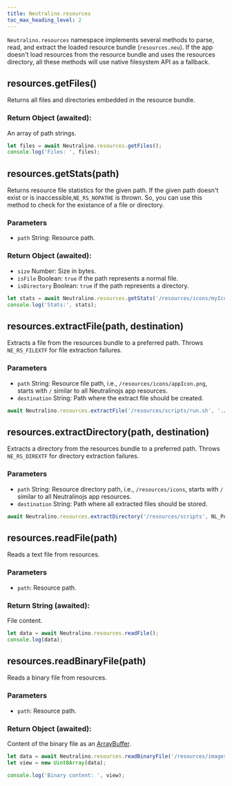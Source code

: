 ```yaml
---
title: Neutralino.resources
toc_max_heading_level: 2
---
```


`Neutralino.resources` namespace implements several methods to parse, read, and extract the loaded resource bundle (`resources.neu`). If the app doesn't load resources
from the resource bundle and uses the resources directory, all these methods will use native filesystem API as a fallback.

## resources.getFiles()
Returns all files and directories embedded in the resource bundle.

### Return Object (awaited):
An array of path strings.

```js
let files = await Neutralino.resources.getFiles();
console.log('Files: ', files);
```

## resources.getStats(path)
Returns resource file statistics for the given path. If the given path doesn't exist or is inaccessible,`NE_RS_NOPATHE` is thrown.
So, you can use this method to check for the existance of a file or directory.

### Parameters

- `path` String: Resource path.

### Return Object (awaited):
- `size` Number: Size in bytes.
- `isFile` Boolean: `true` if the path represents a normal file.
- `isDirectory` Boolean: `true` if the path represents a directory.

```js
let stats = await Neutralino.resources.getStats('/resources/icons/myIcon.png');
console.log('Stats:', stats);
```

## resources.extractFile(path, destination)
Extracts a file from the resources bundle to a preferred path. Throws `NE_RS_FILEXTF` for file extraction failures.


### Parameters
- `path` String: Resource file path, i.e., `/resources/icons/appIcon.png`, starts with `/` similar to all Neutralinojs app resources.
- `destination` String: Path where the extract file should be created.

```js
await Neutralino.resources.extractFile('/resources/scripts/run.sh', './scripts/run.sh');
```

## resources.extractDirectory(path, destination)
Extracts a directory from the resources bundle to a preferred path. Throws `NE_RS_DIREXTF` for directory extraction failures.


### Parameters
- `path` String: Resource directory path, i.e., `/resources/icons`, starts with `/` similar to all Neutralinojs app resources.
- `destination` String: Path where all extracted files should be stored.

```js
await Neutralino.resources.extractDirectory('/resources/scripts', NL_PATH + '/extracted/scripts');
```

## resources.readFile(path)
Reads a text file from resources.

### Parameters
- `path`: Resource path.

### Return String (awaited):
File content.

```js
let data = await Neutralino.resources.readFile();
console.log(data);
```

## resources.readBinaryFile(path)
Reads a binary file from resources.

### Parameters
- `path`: Resource path.

### Return Object (awaited):
Content of the binary file as an
[ArrayBuffer](https://developer.mozilla.org/en-US/docs/Web/JavaScript/Reference/Global_Objects/ArrayBuffer).

```js
let data = await Neutralino.resources.readBinaryFile('/resources/images/myImage.png');
let view = new Uint8Array(data);

console.log('Binary content: ', view);
```
